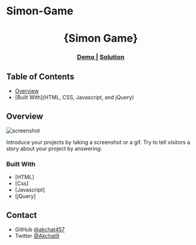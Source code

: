 # Simon-Game

<h1 align="center">{Simon Game}</h1>


<div align="center">
  <h3>
    <a href="https://my-team-page-2ac8c.web.app/">
      Demo
    </a>
    <span> | </span>
    <a href="https://github.com/akchat457/My-team-page">
      Solution
    </a>
  </h3>
</div>

<!-- TABLE OF CONTENTS -->

## Table of Contents

- [Overview](#overview)
- [Built With](HTML, CSS, Javascript, and jQuery)

<!-- OVERVIEW -->

## Overview

![screenshot](https://github.com/akchat457/My-team-page/blob/main/Capture.PNG)

Introduce your projects by taking a screenshot or a gif. Try to tell visitors a story about your project by answering:

### Built With

<!-- This section should list any major frameworks that you built your project using. Here are a few examples.-->

- [HTML]
- [Css]
- [Javascript]
- [jQuery]


## Contact

- GitHub [@akchat457](https://github.com/akchat457)
- Twitter [@Akchat9](https://twitter.com/Akchat9)
